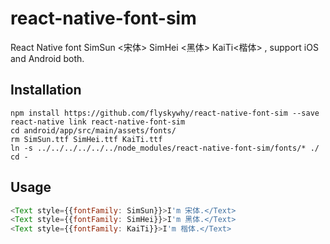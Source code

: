 # react-native-font-sim
React Native font SimSun &lt;宋体> SimHei &lt;黑体> KaiTi&lt;楷体> , support iOS and Android both.

## Installation

    npm install https://github.com/flyskywhy/react-native-font-sim --save
    react-native link react-native-font-sim
    cd android/app/src/main/assets/fonts/
    rm SimSun.ttf SimHei.ttf KaiTi.ttf
    ln -s ../../../../../../node_modules/react-native-font-sim/fonts/* ./
    cd -

## Usage

```javascript
<Text style={{fontFamily: SimSun}}>I'm 宋体.</Text>
<Text style={{fontFamily: SimHei}}>I'm 黑体.</Text>
<Text style={{fontFamily: KaiTi}}>I'm 楷体.</Text>

```
